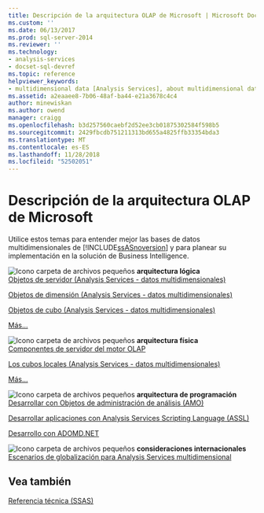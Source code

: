 ```yaml
---
title: Descripción de la arquitectura OLAP de Microsoft | Microsoft Docs
ms.custom: ''
ms.date: 06/13/2017
ms.prod: sql-server-2014
ms.reviewer: ''
ms.technology:
- analysis-services
- docset-sql-devref
ms.topic: reference
helpviewer_keywords:
- multidimensional data [Analysis Services], about multidimensional data
ms.assetid: a2eaaee8-7b06-48af-ba44-e21a3678c4c4
author: minewiskan
ms.author: owend
manager: craigg
ms.openlocfilehash: b3d257560caebf2d52ee3cb01875302584f598b5
ms.sourcegitcommit: 2429fbcdb751211313bd655a4825ffb33354bda3
ms.translationtype: MT
ms.contentlocale: es-ES
ms.lasthandoff: 11/28/2018
ms.locfileid: "52502051"
---
```

# <a name="understanding-microsoft-olap-architecture"></a>Descripción de la arquitectura OLAP de Microsoft
  Utilice estos temas para entender mejor las bases de datos multidimensionales de [!INCLUDE[ssASnoversion](../../../includes/ssasnoversion-md.md)] y para planear su implementación en la solución de Business Intelligence.  
  
 ![Icono carpeta de archivos pequeños](../../../integration-services/media/filefolder-small.gif "archivo pequeño icono de carpeta") **arquitectura lógica**  
 [Objetos de servidor &#40;Analysis Services - datos multidimensionales&#41;](../olap-logical/server-objects-analysis-services-multidimensional-data.md)  
  
 [Objetos de dimensión &#40;Analysis Services - datos multidimensionales&#41;](../../multidimensional-models-olap-logical-dimension-objects/dimension-objects-analysis-services-multidimensional-data.md)  
  
 [Objetos de cubo &#40;Analysis Services - datos multidimensionales&#41;](../../multidimensional-models-olap-logical-cube-objects/cube-objects-analysis-services-multidimensional-data.md)  
  
 [Más...](../olap-logical/understanding-microsoft-olap-logical-architecture.md)  
  
 ![Icono carpeta de archivos pequeños](../../../integration-services/media/filefolder-small.gif "archivo pequeño icono de carpeta") **arquitectura física**  
 [Componentes de servidor del motor OLAP](olap-engine-server-components.md)  
  
 [Los cubos locales &#40;Analysis Services - datos multidimensionales&#41;](local-cubes-analysis-services-multidimensional-data.md)  
  
 [Más...](understanding-microsoft-olap-physical-architecture.md)  
  
 ![Icono carpeta de archivos pequeños](../../../integration-services/media/filefolder-small.gif "archivo pequeño icono de carpeta") **arquitectura de programación**  
 [Desarrollar con Objetos de administración de análisis &#40;AMO&#41;](https://docs.microsoft.com/bi-reference/amo/developing-with-analysis-management-objects-amo)  
  
 [Desarrollar aplicaciones con Analysis Services Scripting Language &#40;ASSL&#41;](../scripting-language-assl/developing-with-analysis-services-scripting-language-assl.md)  
  
 [Desarrollo con ADOMD.NET](https://docs.microsoft.com/bi-reference/adomd/developing-with-adomd-net)  
  
 ![Icono carpeta de archivos pequeños](../../../integration-services/media/filefolder-small.gif "archivo pequeño icono de carpeta") **consideraciones internacionales**  
 [Escenarios de globalización para Analysis Services multidimensional](../../../analysis-services/globalization-scenarios-for-analysis-services-multiidimensional.md)  
  
## <a name="see-also"></a>Vea también  
 [Referencia técnica &#40;SSAS&#41;](../../powershell/technical-reference-ssas.md)  
  
  
